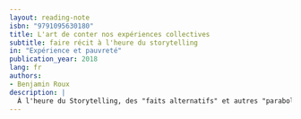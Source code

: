 ```yaml
---
layout: reading-note
isbn: "9791095630180"
title: L'art de conter nos expériences collectives
subtitle: faire récit à l'heure du storytelling
in: "Expérience et pauvreté"
publication_year: 2018
lang: fr
authors:
- Benjamin Roux
description: |
  À l'heure du Storytelling, des "faits alternatifs" et autres "paraboles véridiques", Benjamin Roux tente un regard décalé sur les histoires et récits d'aujourd'hui. Et de revenir à cet "art de conter" dont le philosophe Walter Benjamin constatait déjà la disparition au début du XXe siècle. En partant à la rencontre de collectifs à contre-courant du libéralisme et du discours ambiant, l'auteur s'appuie sur celles et ceux qui ont raconté leurs expériences pour tenter de comprendre pourquoi ces récits peinent à nous parvenir. Le regard sur ces récits, comme des mythes, porte une attention au geste du conteur et à la responsabilité qu'implique le fait de raconter des histoires à d'autres.
---
```

